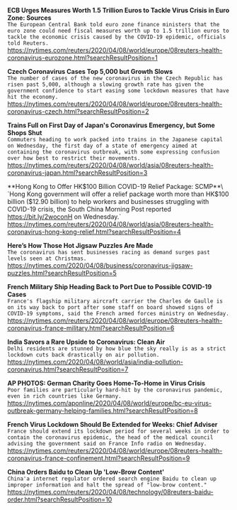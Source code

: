 **ECB Urges Measures Worth 1.5 Trillion Euros to Tackle Virus Crisis in Euro Zone: Sources**\
`The European Central Bank told euro zone finance ministers that the euro zone could need fiscal measures worth up to 1.5 trillion euros to tackle the economic crisis caused by the COVID-19 epidemic, officials told Reuters.`\
https://nytimes.com/reuters/2020/04/08/world/europe/08reuters-health-coronavirus-eurozone.html?searchResultPosition=1

**Czech Coronavirus Cases Top 5,000 but Growth Slows**\
`The number of cases of the new coronavirus in the Czech Republic has risen past 5,000, although a slowing growth rate has given the government confidence to start easing some lockdown measures that have hit the economy.`\
https://nytimes.com/reuters/2020/04/08/world/europe/08reuters-health-coronavirus-czech.html?searchResultPosition=2

**Trains Full on First Day of Japan's Coronavirus Emergency, but Some Shops Shut**\
`Commuters heading to work packed into trains in the Japanese capital on Wednesday, the first day of a state of emergency aimed at containing the coronavirus outbreak, with some expressing confusion over how best to restrict their movements.`\
https://nytimes.com/reuters/2020/04/08/world/asia/08reuters-health-coronavirus-japan.html?searchResultPosition=3

**Hong Kong to Offer HK$100 Billion COVID-19 Relief Package: SCMP**\
`Hong Kong government will offer a relief package worth more than HK$100 billion ($12.90 billion) to help workers and businesses struggling with COVID-19 crisis, the South China Morning Post reported https://bit.ly/2woconH on Wednesday.`\
https://nytimes.com/reuters/2020/04/08/world/asia/08reuters-health-coronavirus-hong-kong-relief.html?searchResultPosition=4

**Here’s How Those Hot Jigsaw Puzzles Are Made**\
`The coronavirus has sent businesses racing as demand surges past levels seen at Christmas.`\
https://nytimes.com/2020/04/08/business/coronavirus-jigsaw-puzzles.html?searchResultPosition=5

**French Military Ship Heading Back to Port Due to Possible COVID-19 Cases**\
`France's flagship military aircraft carrier the Charles de Gaulle is on its way back to port after some staff on board showed signs of COVID-19 symptoms, said the French armed forces ministry on Wednesday.`\
https://nytimes.com/reuters/2020/04/08/world/europe/08reuters-health-coronavirus-france-military.html?searchResultPosition=6

**India Savors a Rare Upside to Coronavirus: Clean Air**\
`Delhi residents are stunned by how blue the sky really is as a strict lockdown cuts back drastically on air pollution.`\
https://nytimes.com/2020/04/08/world/asia/india-pollution-coronavirus.html?searchResultPosition=7

**AP PHOTOS: German Charity Goes Home-To-Home in Virus Crisis**\
`Poor families are particularly hard-hit by the coronavirus pandemic, even in rich countries like Germany.`\
https://nytimes.com/aponline/2020/04/08/world/europe/bc-eu-virus-outbreak-germany-helping-families.html?searchResultPosition=8

**French Virus Lockdown Should Be Extended for Weeks: Chief Adviser**\
`France should extend its lockdown period for several weeks in order to contain the coronavirus epidemic, the head of the medical council advising the government said on France Info radio on Wednesday.`\
https://nytimes.com/reuters/2020/04/08/world/europe/08reuters-health-coronavirus-france-confinement.html?searchResultPosition=9

**China Orders Baidu to Clean Up 'Low-Brow Content'**\
`China'a internet regulator ordered search engine Baidu to clean up improper information and halt the spread of "low-brow content."`\
https://nytimes.com/reuters/2020/04/08/technology/08reuters-baidu-order.html?searchResultPosition=10


